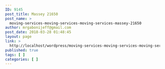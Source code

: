 ```yaml
---
ID: 9145
post_title: Massey 21650
post_name: >
  moving-services-moving-services-moving-services-massey-21650
author: mrgabonijeff@gmail.com
post_date: 2018-03-28 01:48:45
layout: page
link: >
  http://localhost/wordpress/moving-services-moving-services-moving-services-massey-21650/
published: true
tags: [ ]
categories: [ ]
---
```

